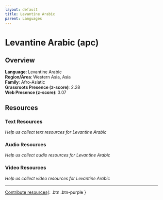 ```yaml
---
layout: default
title: Levantine Arabic
parent: Languages
---
```


# Levantine Arabic (apc)

## Overview

**Language**: Levantine Arabic  
**Region/Area**: Western Asia, Asia  
**Family**: Afro-Asiatic  
**Grassroots Presence (z-score)**: 2.28  
**Web Presence (z-score)**: 3.07  

## Resources

### Text Resources
*Help us collect text resources for Levantine Arabic*

### Audio Resources
*Help us collect audio resources for Levantine Arabic*

### Video Resources
*Help us collect video resources for Levantine Arabic*

---

[Contribute resources](https://forms.office.com/e/1SfLJx3u1r){: .btn .btn-purple }
